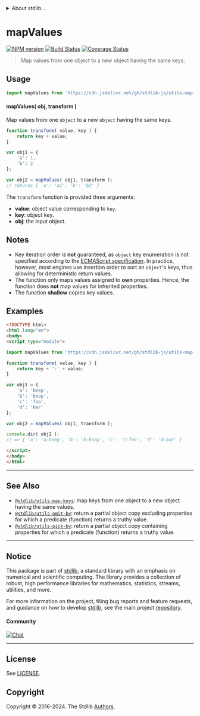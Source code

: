 <!--

@license Apache-2.0

Copyright (c) 2018 The Stdlib Authors.

Licensed under the Apache License, Version 2.0 (the "License");
you may not use this file except in compliance with the License.
You may obtain a copy of the License at

   http://www.apache.org/licenses/LICENSE-2.0

Unless required by applicable law or agreed to in writing, software
distributed under the License is distributed on an "AS IS" BASIS,
WITHOUT WARRANTIES OR CONDITIONS OF ANY KIND, either express or implied.
See the License for the specific language governing permissions and
limitations under the License.

-->


<details>
  <summary>
    About stdlib...
  </summary>
  <p>We believe in a future in which the web is a preferred environment for numerical computation. To help realize this future, we've built stdlib. stdlib is a standard library, with an emphasis on numerical and scientific computation, written in JavaScript (and C) for execution in browsers and in Node.js.</p>
  <p>The library is fully decomposable, being architected in such a way that you can swap out and mix and match APIs and functionality to cater to your exact preferences and use cases.</p>
  <p>When you use stdlib, you can be absolutely certain that you are using the most thorough, rigorous, well-written, studied, documented, tested, measured, and high-quality code out there.</p>
  <p>To join us in bringing numerical computing to the web, get started by checking us out on <a href="https://github.com/stdlib-js/stdlib">GitHub</a>, and please consider <a href="https://opencollective.com/stdlib">financially supporting stdlib</a>. We greatly appreciate your continued support!</p>
</details>

# mapValues

[![NPM version][npm-image]][npm-url] [![Build Status][test-image]][test-url] [![Coverage Status][coverage-image]][coverage-url] <!-- [![dependencies][dependencies-image]][dependencies-url] -->

> Map values from one object to a new object having the same keys.

<!-- Section to include introductory text. Make sure to keep an empty line after the intro `section` element and another before the `/section` close. -->

<section class="intro">

</section>

<!-- /.intro -->

<!-- Package usage documentation. -->



<section class="usage">

## Usage

```javascript
import mapValues from 'https://cdn.jsdelivr.net/gh/stdlib-js/utils-map-values@esm/index.mjs';
```

#### mapValues( obj, transform )

Map values from one `object` to a new `object` having the same keys.

```javascript
function transform( value, key ) {
    return key + value;
}

var obj1 = {
    'a': 1,
    'b': 2
};

var obj2 = mapValues( obj1, transform );
// returns { 'a': 'a1', 'b': 'b2' }
```

The `transform` function is provided three arguments:

-   **value**: object value corresponding to `key`.
-   **key**: object key.
-   **obj**: the input object.

</section>

<!-- /.usage -->

<!-- Package usage notes. Make sure to keep an empty line after the `section` element and another before the `/section` close. -->

<section class="notes">

## Notes

-   Key iteration order is **not** guaranteed, as `object` key enumeration is not specified according to the [ECMAScript specification][ecma-262-for-in]. In practice, however, most engines use insertion order to sort an `object`'s keys, thus allowing for deterministic return values.
-   The function only maps values assigned to **own** properties. Hence, the function does **not** map values for inherited properties.
-   The function **shallow** copies key values.

</section>

<!-- /.notes -->

<!-- Package usage examples. -->

<section class="examples">

## Examples

<!-- eslint no-undef: "error" -->

```html
<!DOCTYPE html>
<html lang="en">
<body>
<script type="module">

import mapValues from 'https://cdn.jsdelivr.net/gh/stdlib-js/utils-map-values@esm/index.mjs';

function transform( value, key ) {
    return key + ':' + value;
}

var obj1 = {
    'a': 'beep',
    'b': 'boop',
    'c': 'foo',
    'd': 'bar'
};

var obj2 = mapValues( obj1, transform );

console.dir( obj2 );
// => { 'a': 'a:beep', 'b': 'b:boop', 'c': 'c:foo', 'd': 'd:bar' }

</script>
</body>
</html>
```

</section>

<!-- /.examples -->

<!-- Section to include cited references. If references are included, add a horizontal rule *before* the section. Make sure to keep an empty line after the `section` element and another before the `/section` close. -->

<section class="references">

</section>

<!-- /.references -->

<!-- Section for related `stdlib` packages. Do not manually edit this section, as it is automatically populated. -->

<section class="related">

* * *

## See Also

-   <span class="package-name">[`@stdlib/utils-map-keys`][@stdlib/utils/map-keys]</span><span class="delimiter">: </span><span class="description">map keys from one object to a new object having the same values.</span>
-   <span class="package-name">[`@stdlib/utils-omit-by`][@stdlib/utils/omit-by]</span><span class="delimiter">: </span><span class="description">return a partial object copy excluding properties for which a predicate (function) returns a truthy value.</span>
-   <span class="package-name">[`@stdlib/utils-pick-by`][@stdlib/utils/pick-by]</span><span class="delimiter">: </span><span class="description">return a partial object copy containing properties for which a predicate (function) returns a truthy value.</span>

</section>

<!-- /.related -->

<!-- Section for all links. Make sure to keep an empty line after the `section` element and another before the `/section` close. -->


<section class="main-repo" >

* * *

## Notice

This package is part of [stdlib][stdlib], a standard library with an emphasis on numerical and scientific computing. The library provides a collection of robust, high performance libraries for mathematics, statistics, streams, utilities, and more.

For more information on the project, filing bug reports and feature requests, and guidance on how to develop [stdlib][stdlib], see the main project [repository][stdlib].

#### Community

[![Chat][chat-image]][chat-url]

---

## License

See [LICENSE][stdlib-license].


## Copyright

Copyright &copy; 2016-2024. The Stdlib [Authors][stdlib-authors].

</section>

<!-- /.stdlib -->

<!-- Section for all links. Make sure to keep an empty line after the `section` element and another before the `/section` close. -->

<section class="links">

[npm-image]: http://img.shields.io/npm/v/@stdlib/utils-map-values.svg
[npm-url]: https://npmjs.org/package/@stdlib/utils-map-values

[test-image]: https://github.com/stdlib-js/utils-map-values/actions/workflows/test.yml/badge.svg?branch=main
[test-url]: https://github.com/stdlib-js/utils-map-values/actions/workflows/test.yml?query=branch:main

[coverage-image]: https://img.shields.io/codecov/c/github/stdlib-js/utils-map-values/main.svg
[coverage-url]: https://codecov.io/github/stdlib-js/utils-map-values?branch=main

<!--

[dependencies-image]: https://img.shields.io/david/stdlib-js/utils-map-values.svg
[dependencies-url]: https://david-dm.org/stdlib-js/utils-map-values/main

-->

[chat-image]: https://img.shields.io/gitter/room/stdlib-js/stdlib.svg
[chat-url]: https://app.gitter.im/#/room/#stdlib-js_stdlib:gitter.im

[stdlib]: https://github.com/stdlib-js/stdlib

[stdlib-authors]: https://github.com/stdlib-js/stdlib/graphs/contributors

[umd]: https://github.com/umdjs/umd
[es-module]: https://developer.mozilla.org/en-US/docs/Web/JavaScript/Guide/Modules

[deno-url]: https://github.com/stdlib-js/utils-map-values/tree/deno
[deno-readme]: https://github.com/stdlib-js/utils-map-values/blob/deno/README.md
[umd-url]: https://github.com/stdlib-js/utils-map-values/tree/umd
[umd-readme]: https://github.com/stdlib-js/utils-map-values/blob/umd/README.md
[esm-url]: https://github.com/stdlib-js/utils-map-values/tree/esm
[esm-readme]: https://github.com/stdlib-js/utils-map-values/blob/esm/README.md
[branches-url]: https://github.com/stdlib-js/utils-map-values/blob/main/branches.md

[stdlib-license]: https://raw.githubusercontent.com/stdlib-js/utils-map-values/main/LICENSE

[ecma-262-for-in]: https://262.ecma-international.org/5.1/#sec-12.6.4

<!-- <related-links> -->

[@stdlib/utils/map-keys]: https://github.com/stdlib-js/utils-map-keys/tree/esm

[@stdlib/utils/omit-by]: https://github.com/stdlib-js/utils-omit-by/tree/esm

[@stdlib/utils/pick-by]: https://github.com/stdlib-js/utils-pick-by/tree/esm

<!-- </related-links> -->

</section>

<!-- /.links -->
